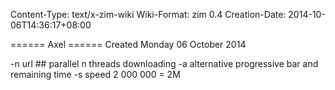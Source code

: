 Content-Type: text/x-zim-wiki
Wiki-Format: zim 0.4
Creation-Date: 2014-10-06T14:36:17+08:00

====== Axel ======
Created Monday 06 October 2014

-n url ## parallel n threads downloading
-a alternative progressive bar and remaining time
-s speed 2 000 000 = 2M
